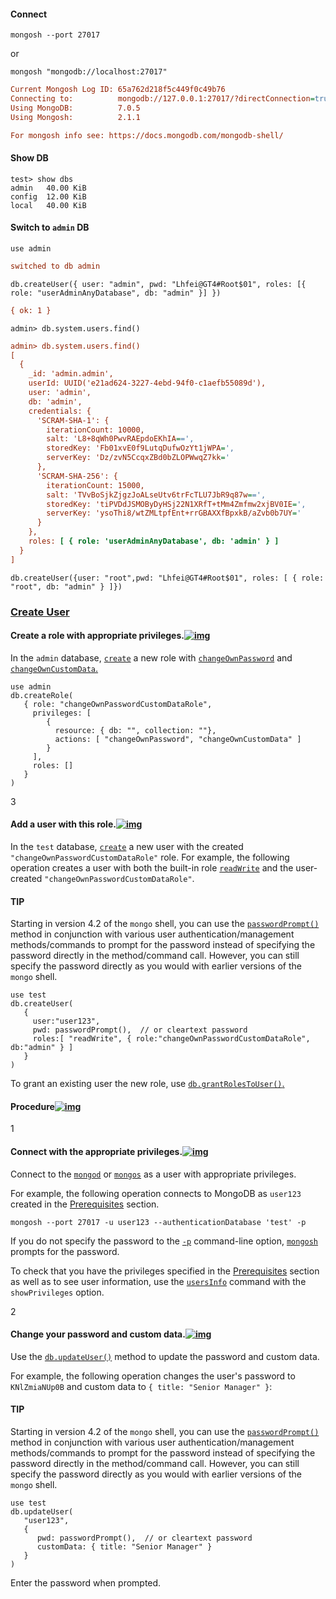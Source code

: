 

#### Connect

```shell
mongosh --port 27017
```

or

```shell
mongosh "mongodb://localhost:27017"
```



```ini
Current Mongosh Log ID: 65a762d218f5c449f0c49b76
Connecting to:          mongodb://127.0.0.1:27017/?directConnection=true&serverSelectionTimeoutMS=2000&appName=mongosh+2.1.1
Using MongoDB:          7.0.5
Using Mongosh:          2.1.1

For mongosh info see: https://docs.mongodb.com/mongodb-shell/
```



#### Show DB

```shell
test> show dbs
admin   40.00 KiB
config  12.00 KiB
local   40.00 KiB
```



#### Switch to `admin` DB

```shell
use admin
```

```ini
switched to db admin
```





```shell
db.createUser({ user: "admin", pwd: "Lhfei@GT4#Root$01", roles: [{ role: "userAdminAnyDatabase", db: "admin" }] })
```

```ini
{ ok: 1 }
```



```shell
admin> db.system.users.find()
```

```ini
admin> db.system.users.find()
[
  {
    _id: 'admin.admin',
    userId: UUID('e21ad624-3227-4ebd-94f0-c1aefb55089d'),
    user: 'admin',
    db: 'admin',
    credentials: {
      'SCRAM-SHA-1': {
        iterationCount: 10000,
        salt: 'L8+8qWh0PwvRAEpdoEKhIA==',
        storedKey: 'Fb01xvE0f9LutqDufwOzYt1jWPA=',
        serverKey: 'Dz/zvN5CcqxZBd0bZLOPWwqZ7kk='
      },
      'SCRAM-SHA-256': {
        iterationCount: 15000,
        salt: 'TVvBoSjkZjgzJoALseUtv6trFcTLU7JbR9q87w==',
        storedKey: 'tiPVDdJSMOByDyHSj22N1XRfT+tMm4Zmfmw2xjBV0IE=',
        serverKey: 'ysoThi8/wtZMLtpfEnt+rrGBAXXfBpxkB/aZvb0b7UY='
      }
    },
    roles: [ { role: 'userAdminAnyDatabase', db: 'admin' } ]
  }
]
```



```shell
db.createUser({user: "root",pwd: "Lhfei@GT4#Root$01", roles: [ { role: "root", db: "admin" } ]})
```





### [Create User](https://www.mongodb.com/docs/manual/tutorial/change-own-password-and-custom-data/)

#### Create a role with appropriate privileges.[![img](https://www.mongodb.com/docs/manual/assets/link.svg)](https://www.mongodb.com/docs/manual/tutorial/change-own-password-and-custom-data/#create-a-role-with-appropriate-privileges)

In the `admin` database, [`create`](https://www.mongodb.com/docs/manual/reference/method/db.createRole/#mongodb-method-db.createRole) a new role with [`changeOwnPassword`](https://www.mongodb.com/docs/manual/reference/privilege-actions/#mongodb-authaction-changeOwnPassword) and [`changeOwnCustomData`.](https://www.mongodb.com/docs/manual/reference/privilege-actions/#mongodb-authaction-changeOwnCustomData)

```
use admin
db.createRole(
   { role: "changeOwnPasswordCustomDataRole",
     privileges: [
        { 
          resource: { db: "", collection: ""},
          actions: [ "changeOwnPassword", "changeOwnCustomData" ]
        }
     ],
     roles: []
   }
)
```



3

#### Add a user with this role.[![img](https://www.mongodb.com/docs/manual/assets/link.svg)](https://www.mongodb.com/docs/manual/tutorial/change-own-password-and-custom-data/#add-a-user-with-this-role)

In the `test` database, [`create`](https://www.mongodb.com/docs/manual/reference/method/db.createUser/#mongodb-method-db.createUser) a new user with the created `"changeOwnPasswordCustomDataRole"` role. For example, the following operation creates a user with both the built-in role [`readWrite`](https://www.mongodb.com/docs/manual/reference/built-in-roles/#mongodb-authrole-readWrite) and the user-created `"changeOwnPasswordCustomDataRole"`.



#### TIP

Starting in version 4.2 of the `mongo` shell, you can use the [`passwordPrompt()`](https://www.mongodb.com/docs/manual/reference/method/passwordPrompt/#mongodb-method-passwordPrompt) method in conjunction with various user authentication/management methods/commands to prompt for the password instead of specifying the password directly in the method/command call. However, you can still specify the password directly as you would with earlier versions of the `mongo` shell.

```
use test
db.createUser(
   {
     user:"user123",
     pwd: passwordPrompt(),  // or cleartext password
     roles:[ "readWrite", { role:"changeOwnPasswordCustomDataRole", db:"admin" } ] 
   }
)
```



To grant an existing user the new role, use [`db.grantRolesToUser()`.](https://www.mongodb.com/docs/manual/reference/method/db.grantRolesToUser/#mongodb-method-db.grantRolesToUser)

#### Procedure[![img](https://www.mongodb.com/docs/manual/assets/link.svg)](https://www.mongodb.com/docs/manual/tutorial/change-own-password-and-custom-data/#procedure)

1

#### Connect with the appropriate privileges.[![img](https://www.mongodb.com/docs/manual/assets/link.svg)](https://www.mongodb.com/docs/manual/tutorial/change-own-password-and-custom-data/#connect-with-the-appropriate-privileges)

Connect to the [`mongod`](https://www.mongodb.com/docs/manual/reference/program/mongod/#mongodb-binary-bin.mongod) or [`mongos`](https://www.mongodb.com/docs/manual/reference/program/mongos/#mongodb-binary-bin.mongos) as a user with appropriate privileges.

For example, the following operation connects to MongoDB as `user123` created in the [Prerequisites](https://www.mongodb.com/docs/manual/tutorial/change-own-password-and-custom-data/#std-label-change-own-password-prereq) section.

```
mongosh --port 27017 -u user123 --authenticationDatabase 'test' -p
```



If you do not specify the password to the [`-p`](https://www.mongodb.com/docs/mongodb-shell/reference/options/#std-option-mongosh.--password) command-line option, [`mongosh`](https://www.mongodb.com/docs/mongodb-shell/#mongodb-binary-bin.mongosh) prompts for the password.

To check that you have the privileges specified in the [Prerequisites](https://www.mongodb.com/docs/manual/tutorial/change-own-password-and-custom-data/#std-label-change-own-password-prereq) section as well as to see user information, use the [`usersInfo`](https://www.mongodb.com/docs/manual/reference/command/usersInfo/#mongodb-dbcommand-dbcmd.usersInfo) command with the `showPrivileges` option.

2

#### Change your password and custom data.[![img](https://www.mongodb.com/docs/manual/assets/link.svg)](https://www.mongodb.com/docs/manual/tutorial/change-own-password-and-custom-data/#change-your-password-and-custom-data-1)

Use the [`db.updateUser()`](https://www.mongodb.com/docs/manual/reference/method/db.updateUser/#mongodb-method-db.updateUser) method to update the password and custom data.

For example, the following operation changes the user's password to `KNlZmiaNUp0B` and custom data to `{ title: "Senior Manager" }`:



#### TIP

Starting in version 4.2 of the `mongo` shell, you can use the [`passwordPrompt()`](https://www.mongodb.com/docs/manual/reference/method/passwordPrompt/#mongodb-method-passwordPrompt) method in conjunction with various user authentication/management methods/commands to prompt for the password instead of specifying the password directly in the method/command call. However, you can still specify the password directly as you would with earlier versions of the `mongo` shell.

```
use test
db.updateUser(
   "user123",
   {
      pwd: passwordPrompt(),  // or cleartext password
      customData: { title: "Senior Manager" }
   }
)
```



Enter the password when prompted.
